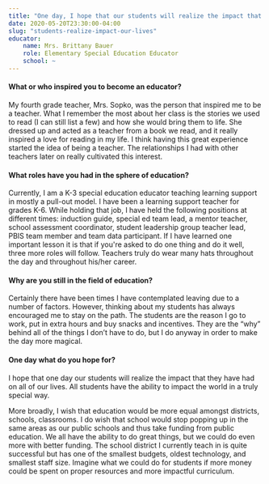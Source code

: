 ```yaml
---
title: "One day, I hope that our students will realize the impact that they have had on our lives"
date: 2020-05-20T23:30:00-04:00
slug: "students-realize-impact-our-lives"
educator:
    name: Mrs. Brittany Bauer
    role: Elementary Special Education Educator
    school: ~
---
```


#### What or who inspired you to become an educator?

My fourth grade teacher, Mrs. Sopko, was the person that inspired me to be a teacher. What I remember the most about her class is the stories we used to read (I can still list a few) and how she would bring them to life. She dressed up and acted as a teacher from a book we read, and it really inspired a love for reading in my life. I think having this great experience started the idea of being a teacher. The relationships I had with other teachers later on really cultivated this interest.

#### What roles have you had in the sphere of education?

Currently, I am a K-3 special education educator teaching learning support in mostly a pull-out model. I have been a learning support teacher for grades K-6. While holding that job, I have held the following positions at different times: induction guide, special ed team lead, a mentor teacher, school assessment coordinator, student leadership group teacher lead, PBIS team member and team data participant.  If I have learned one important lesson  it is  that if you're asked to do one thing and do it well, three more roles will follow. Teachers truly do wear many hats throughout the day and throughout his/her career.

#### Why are you still in the field of education?

Certainly there have been times I have contemplated leaving due to a number of factors. However, thinking about my students has always encouraged me to stay on the path. The students are the reason I go to work, put in extra hours and buy snacks and incentives. They are the “why” behind all of the things I don’t have to do, but I do anyway in order to make the day more magical.

#### One day what do you hope for?

I hope that one day our students will realize the impact that they have had on all of our lives. All students have the ability to impact the world in a truly special way.

More broadly, I wish that education would be more equal amongst districts, schools, classrooms. I do wish that school would stop popping up in the same areas as our public schools and thus take funding from public education. We all have the ability to do great things, but we could do even more with better funding. The school district I currently teach in is quite successful but has one of the smallest budgets, oldest technology, and smallest staff size. Imagine what we could do for students if more money could be spent on proper resources and more impactful curriculum.
